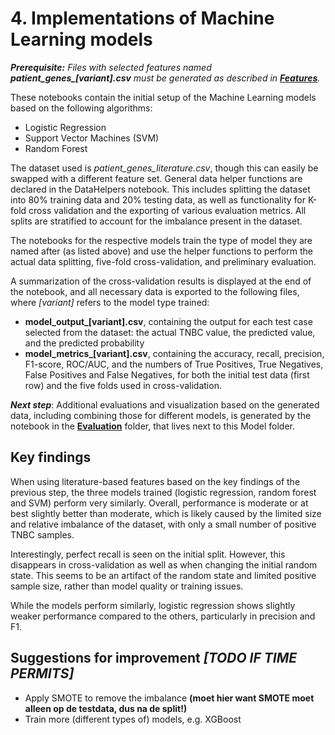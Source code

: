 # 4. Implementations of Machine Learning models

***Prerequisite:** Files with selected features named **patient_genes_[variant].csv** must be generated as described in **[Features](../Features)**.*

These notebooks contain the initial setup of the Machine Learning models based on the following algorithms:

- Logistic Regression
- Support Vector Machines (SVM)
- Random Forest

The dataset used is *patient_genes_literature.csv*, though this can easily be swapped with a different feature set.
General data helper functions are declared in the DataHelpers notebook. This includes splitting the dataset into 80% training data and 20% testing data, as well as functionality for K-fold cross validation and the exporting of various evaluation metrics. All splits are stratified to account for the imbalance present in the dataset.

The notebooks for the respective models train the type of model they are named after (as listed above) and use the helper functions to perform the actual data splitting, five-fold cross-validation, and preliminary evaluation.

A summarization of the cross-validation results is displayed at the end of the notebook, and all necessary data is exported to the following files, where *[variant]* refers to the model type trained:

- **model_output_[variant].csv**, containing the output for each test case selected from the dataset: the actual TNBC value, the predicted value, and the predicted probability
- **model_metrics_[variant].csv**, containing the accuracy, recall, precision, F1-score, ROC/AUC, and the numbers of True Positives, True Negatives, False Positives and False Negatives, for both the initial test data (first row) and the five folds used in cross-validation.


***Next step***: Additional evaluations and visualization based on the generated data, including combining those for different models, is generated by the notebook in the **[Evaluation](../Evaluation)** folder, that lives next to this Model folder.

## Key findings

When using literature-based features based on the key findings of the previous step, the three models trained (logistic regression, random forest and SVM) perform very similarly. Overall, performance is moderate or at best slightly better than moderate, which is likely caused by the limited size and relative imbalance of the dataset, with only a small number of positive TNBC samples.

Interestingly, perfect recall is seen on the initial split. However, this disappears in cross-validation as well as when changing the initial random state. This seems to be an artifact of the random state and limited positive sample size, rather than model quality or training issues.

While the models perform similarly, logistic regression shows slightly weaker performance compared to the others, particularly in precision and F1.

## Suggestions for improvement ***[TODO IF TIME PERMITS]***
- Apply SMOTE to remove the imbalance **(moet hier want SMOTE moet alleen op de testdata, dus na de split!)**
- Train more (different types of) models, e.g. XGBoost

